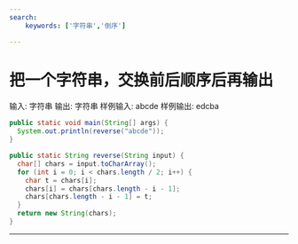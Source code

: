 ```yaml
---
search:
    keywords: ['字符串','倒序']

---
```



# 把一个字符串，交换前后顺序后再输出

输入:	字符串
输出:	字符串
样例输入:	abcde
样例输出:	edcba

```java
public static void main(String[] args) {
  System.out.println(reverse("abcde"));
}

public static String reverse(String input) {
  char[] chars = input.toCharArray();
  for (int i = 0; i < chars.length / 2; i++) {
    char t = chars[i];
    chars[i] = chars[chars.length - i - 1];
    chars[chars.length - i - 1] = t;
  }
  return new String(chars);
}
```
---